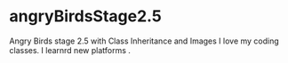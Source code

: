 # angryBirdsStage2.5
Angry Birds stage 2.5 with Class Inheritance and Images
I love my coding classes. I learnrd new platforms .
